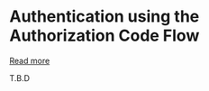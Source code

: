 # Authentication using the Authorization Code Flow

[Read more](https://openid.net/specs/openid-connect-core-1_0.html#CodeFlowAuth)

T.B.D
